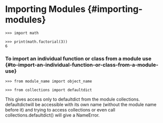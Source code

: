 # Importing Modules {#importing-modules}

```
>>> import math
```

```
>>> print(math.factorial(3))
6
```

### To import an individual function or class from a module use {#to-import-an-individual-function-or-class-from-a-module-use}

```
>>> from module_name import object_name
```

```
>>> from collections import defaultdict
```

This gives access only to defaultdict from the module collections. defaultdictwill be accessible with its own name \(without the module name before it\) and trying to access collections or even call collections.defaultdict\(\) will give a NameError.

